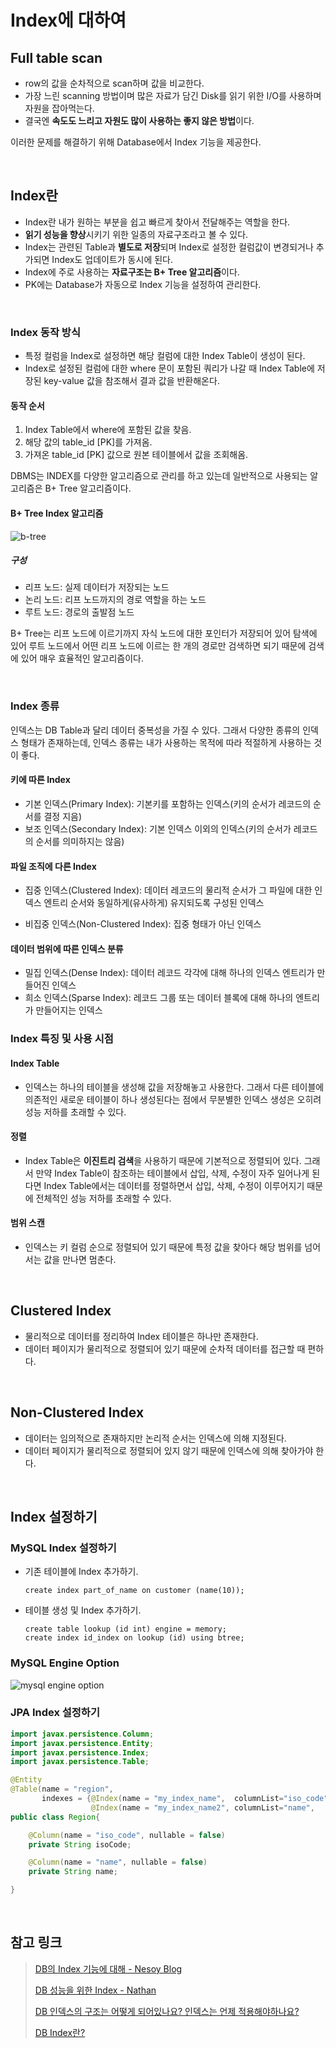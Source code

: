 # Index에 대하여

## Full table scan

- row의 값을 순차적으로 scan하며 값을 비교한다.
- 가장 느린 scanning 방법이며 많은 자료가 담긴 Disk를 읽기 위한 I/O를 사용하며 자원을 잡아먹는다.
- 결국엔 **속도도 느리고 자원도 많이 사용하는 좋지 않은 방법**이다.

이러한 문제를 해결하기 위해 Database에서 Index 기능을 제공한다.

<br/>

## Index란

- Index란 내가 원하는 부분을 쉽고 빠르게 찾아서 전달해주는 역할을 한다.
- **읽기 성능을 향상**시키기 위한 일종의 자료구조라고 볼 수 있다.
- Index는 관련된 Table과 **별도로 저장**되며 Index로 설정한 컬럼값이 변경되거나 추가되면 Index도 업데이트가 동시에 된다.
- Index에 주로 사용하는 **자료구조는 B+ Tree 알고리즘**이다.
- PK에는 Database가 자동으로 Index 기능을 설정하여 관리한다.

<br/>

### Index 동작 방식

- 특정 컬럼을 Index로 설정하면 해당 컬럼에 대한 Index Table이 생성이 된다.
- Index로 설정된 컬럼에 대한 where 문이 포함된 쿼리가 나갈 때 Index Table에 저장된 key-value 값을 참조해서 결과 값을 반환해온다.

#### 동작 순서

1. Index Table에서 where에 포함된 값을 찾음.
2. 해당 값의 table_id [PK]를 가져옴.
3. 가져온 table_id [PK] 값으로 원본 테이블에서 값을 조회해옴.

DBMS는 INDEX를 다양한 알고리즘으로 관리를 하고 있는데 일반적으로 사용되는 알고리즘은 B+ Tree 알고리즘이다.

#### B+ Tree Index 알고리즘

![b-tree](https://iq.opengenus.org/content/images/2018/06/b--search.jpg)

##### 구성

- 리프 노드: 실제 데이터가 저장되는 노드
- 논리 노드: 리프 노드까지의 경로 역할을 하는 노드
- 루트 노드: 경로의 출발점 노드

B+ Tree는 리프 노드에 이르기까지 자식 노드에 대한 포인터가 저장되어 있어 탐색에 있어 루트 노드에서 어떤 리프 노드에 이르는 한 개의 경로만 검색하면 되기 때문에 검색에 있어 매우 효율적인 알고리즘이다.

<br/>

### Index 종류

인덱스는 DB Table과 달리 데이터 중복성을 가질 수 있다. 그래서 다양한 종류의 인덱스 형태가 존재하는데, 인덱스 종류는 내가 사용하는 목적에 따라 적절하게 사용하는 것이 좋다.

#### 키에 따른 Index

- 기본 인덱스(Primary Index): 기본키를 포함하는 인덱스(키의 순서가 레코드의 순서를 결정 지음)
- 보조 인덱스(Secondary Index): 기본 인덱스 이외의 인덱스(키의 순서가 레코드의 순서를 의미하지는 않음)

#### 파일 조직에 다른 Index

- 집중 인덱스(Clustered Index): 데이터 레코드의 물리적 순서가 그 파일에 대한 인덱스 엔트리 순서와 동일하게(유사하게) 유지되도록 구성된 인덱스

- 비집중 인덱스(Non-Clustered Index): 집중 형태가 아닌 인덱스

#### 데이터 범위에 따른 인덱스 분류

- 밀집 인덱스(Dense Index): 데이터 레코드 각각에 대해 하나의 인덱스 엔트리가 만들어진 인덱스
- 희소 인덱스(Sparse Index): 레코드 그룹 또는 데이터 블록에 대해 하나의 엔트리가 만들어지는 인덱스

### Index 특징 및 사용 시점

#### Index Table

- 인덱스는 하나의 테이블을 생성해 값을 저장해놓고 사용한다. 그래서 다른 테이블에 의존적인 새로운 테이블이 하나 생성된다는 점에서 무분별한 인덱스 생성은 오히려 성능 저하를 초래할 수 있다.

#### 정렬

- Index Table은 **이진트리 검색**을 사용하기 때문에 기본적으로 정렬되어 있다. 그래서 만약 Index Table이 참조하는 테이블에서 삽입, 삭제, 수정이 자주 일어나게 된다면 Index Table에서는 데이터를 정렬하면서 삽입, 삭제, 수정이 이루어지기 때문에 전체적인 성능 저하를 초래할 수 있다.

#### 범위 스캔

- 인덱스는 키 컬럼 순으로 정렬되어 있기 때문에 특정 값을 찾아다 해당 범위를 넘어서는 값을 만나면 멈춘다.

<br/>

## Clustered Index

- 물리적으로 데이터를 정리하여 Index 테이블은 하나만 존재한다.
- 데이터 페이지가 물리적으로 정렬되어 있기 때문에 순차적 데이터를 접근할 때 편하다.

<br/>

## Non-Clustered Index

- 데이터는 임의적으로 존재하지만 논리적 순서는 인덱스에 의해 지정된다.
- 데이터 페이지가 물리적으로 정렬되어 있지 않기 때문에 인덱스에 의해 찾아가야 한다.

<br/>

## Index 설정하기

### MySQL Index 설정하기

- 기존 테이블에 Index 추가하기.

  ```mysql
  create index part_of_name on customer (name(10));
  ```

- 테이블 생성 및 Index 추가하기.

  ```mysql
  create table lookup (id int) engine = memory;
  create index id_index on lookup (id) using btree;
  ```

### MySQL Engine Option

![mysql engine option](https://nesoy.github.io/assets/posts/20170709/1.PNG)

### JPA Index 설정하기

```java
import javax.persistence.Column;
import javax.persistence.Entity;
import javax.persistence.Index;
import javax.persistence.Table;

@Entity
@Table(name = "region",
       indexes = {@Index(name = "my_index_name",  columnList="iso_code", unique = true),
                  @Index(name = "my_index_name2", columnList="name",     unique = false)})
public class Region{

    @Column(name = "iso_code", nullable = false)
    private String isoCode;

    @Column(name = "name", nullable = false)
    private String name;

}
```

<br/>

## 참고 링크

> [DB의 Index 기능에 대해 - Nesoy Blog](https://nesoy.github.io/articles/2017-07/DBIndex)
>
> [DB 성능을 위한 Index - Nathan](https://brunch.co.kr/@skeks463/25)
>
> [DB 인덱스의 구조는 어떻게 되어있나요? 인덱스는 언제 적용해야하나요?](https://jeong-pro.tistory.com/114)
>
> [DB Index란?](https://brownbears.tistory.com/57)